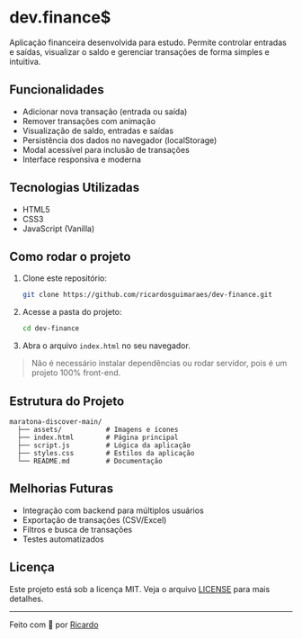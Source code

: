 # dev.finance$

Aplicação financeira desenvolvida para estudo. Permite controlar entradas e saídas, visualizar o saldo e gerenciar transações de forma simples e intuitiva.

## Funcionalidades

- Adicionar nova transação (entrada ou saída)
- Remover transações com animação
- Visualização de saldo, entradas e saídas
- Persistência dos dados no navegador (localStorage)
- Modal acessível para inclusão de transações
- Interface responsiva e moderna

## Tecnologias Utilizadas

- HTML5
- CSS3
- JavaScript (Vanilla)

## Como rodar o projeto

1. Clone este repositório:
   ```bash
   git clone https://github.com/ricardosguimaraes/dev-finance.git
   ```
2. Acesse a pasta do projeto:
   ```bash
   cd dev-finance
   ```
3. Abra o arquivo `index.html` no seu navegador.

> Não é necessário instalar dependências ou rodar servidor, pois é um projeto 100% front-end.

## Estrutura do Projeto

```
maratona-discover-main/
  ├── assets/           # Imagens e ícones
  ├── index.html        # Página principal
  ├── script.js         # Lógica da aplicação
  ├── styles.css        # Estilos da aplicação
  └── README.md         # Documentação
```

## Melhorias Futuras

- Integração com backend para múltiplos usuários
- Exportação de transações (CSV/Excel)
- Filtros e busca de transações
- Testes automatizados

## Licença

Este projeto está sob a licença MIT. Veja o arquivo [LICENSE](./LICENSE) para mais detalhes.

---

Feito com 💚 por [Ricardo](https://github.com/ricardosguimaraes)
